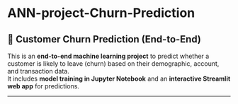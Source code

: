 # ANN-project-Churn-Prediction
## 🏦 Customer Churn Prediction (End-to-End)

This is an **end-to-end machine learning project** to predict whether a customer is likely to leave (churn) based on their demographic, account, and transaction data.  
It includes **model training in Jupyter Notebook** and an **interactive Streamlit web app** for predictions.

---



